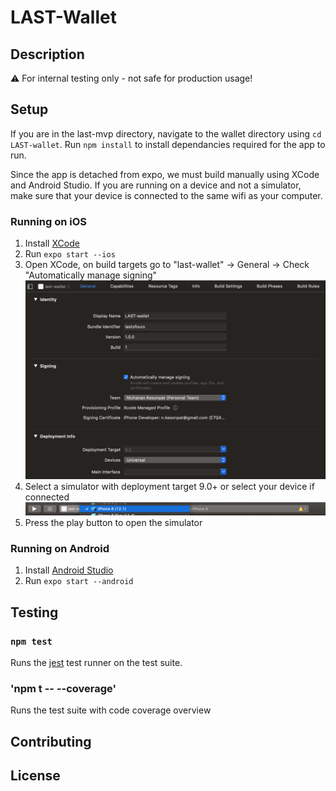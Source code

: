 # LAST-Wallet

## Description

⚠️ For internal testing only - not safe for production usage!

## Setup

If you are in the last-mvp directory, navigate to the wallet directory using `cd LAST-wallet`. Run `npm install` to install dependancies required for the app to run.

Since the app is detached from expo, we must build manually using XCode and Android Studio. If you are running on a device and not a simulator, make sure that your device is connected to the same wifi as your computer.

### Running on iOS
1. Install [XCode](https://developer.apple.com/xcode/)
2. Run `expo start --ios`
3. Open XCode, on build targets go to "last-wallet" -> General -> Check "Automatically manage signing"
![Target Settings](assets/readme/xcode-signing.jpg)
4. Select a simulator with deployment target 9.0+ or select your device if connected
![Select a simulator](assets/readme/xcode-simulator.jpg)
5. Press the play button to open the simulator

### Running on Android
1. Install [Android Studio](https://developer.android.com/studio/install)
2. Run `expo start --android`

## Testing

### `npm test`
Runs the [jest](https://github.com/facebook/jest) test runner on the test suite.

### 'npm t -- --coverage'
Runs the test suite with code coverage overview

## Contributing

## License